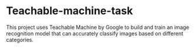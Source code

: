 # Teachable-machine-task
This project uses Teachable Machine by Google to build and train an image recognition model that can accurately classify images based on different categories.
